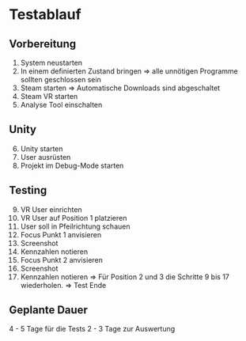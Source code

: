 ﻿# Testablauf
## Vorbereitung
1) System neustarten
2) In einem definierten Zustand bringen
=> alle unnötigen Programme sollten geschlossen sein
3) Steam starten
=> Automatische Downloads sind abgeschaltet
4) Steam VR starten
5) Analyse Tool einschalten
## Unity
6) Unity starten
7) User ausrüsten
8) Projekt im Debug-Mode starten
## Testing
9) VR User einrichten
10) VR User auf Position 1 platzieren
11) User soll in Pfeilrichtung schauen 
12) Focus Punkt 1 anvisieren
13) Screenshot
14) Kennzahlen notieren
15) Focus Punkt 2 anvisieren
16) Screenshot
17) Kennzahlen notieren
=> Für Position 2 und 3 die Schritte 9 bis 17 wiederholen.
=> Test Ende
## Geplante Dauer
4 - 5 Tage für die Tests
2 - 3 Tage zur Auswertung
